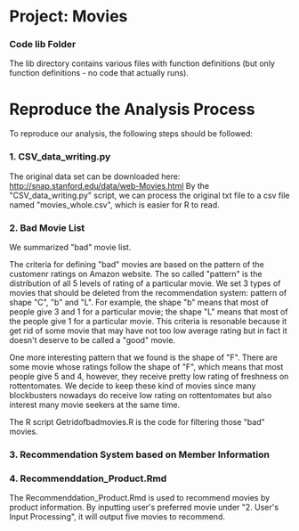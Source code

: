 # Project: Movies
### Code lib Folder

The lib directory contains various files with function definitions (but only function definitions - no code that actually runs).

# Reproduce the Analysis Process
To reproduce our analysis, the following steps should be followed:

### 1. CSV_data_writing.py
The original data set can be downloaded here: http://snap.stanford.edu/data/web-Movies.html
By the "CSV_data_writing.py" script, we can process the original txt file to a csv file named "movies_whole.csv", which is easier for R to read.

### 2. Bad Movie List
We summarized "bad" movie list.


The criteria for defining "bad" movies are based on the pattern of the customenr ratings on Amazon website. The so called "pattern" is the distribution of all 5 levels of rating of a particular movie. We set 3 types of movies that should be deleted from the recommendation system: pattern of shape "C", "b" and "L". For example, the shape "b" means that most of people give 3 and 1 for a particular movie; the shape "L" means that most of the people give 1 for a particular movie. This criteria is resonable because it get rid of some movie that may have not too low average rating but in fact it doesn't deserve to be called a "good" movie. 


One more interesting pattern that we found is the shape of "F". There are some movie whose ratings follow the shape of "F", which means that most people give 5 and 4, however, they receive pretty low rating of freshness on rottentomates. We decide to keep these kind of movies since many blockbusters nowadays do receive low rating on rottentomates but also interest many movie seekers at the same time.

The R script Getridofbadmovies.R is the code for filtering those "bad" movies. 


### 3. Recommendation System based on Member Information

### 4. Recommenddation_Product.Rmd
The Recommenddation_Product.Rmd is used to recommend movies by product information.
By inputting user's preferred movie under "2. User's Input Processing", it will output five movies to recommend.
